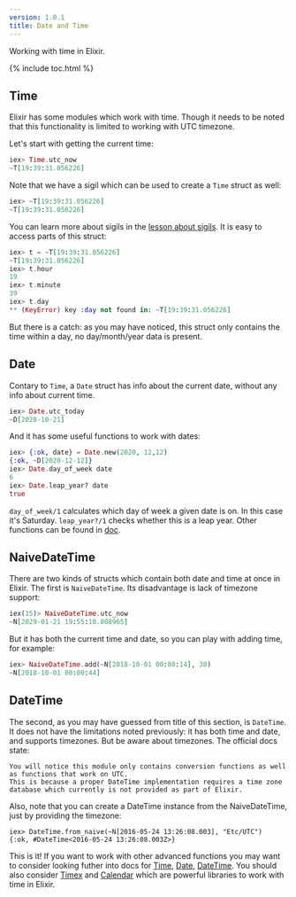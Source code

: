 ```yaml
---
version: 1.0.1
title: Date and Time
---
```


Working with time in Elixir.

{% include toc.html %}

## Time

Elixir has some modules which work with time.
Though it needs to be noted that this functionality is limited to working with UTC timezone.

Let's start with getting the current time:

```elixir
iex> Time.utc_now
~T[19:39:31.056226]
```

Note that we have a sigil which can be used to create a `Time` struct as well:

```elixir
iex> ~T[19:39:31.056226]
~T[19:39:31.056226]
```

You can learn more about sigils in the [lesson about sigils](../sigils).
It is easy to access parts of this struct:

```elixir
iex> t = ~T[19:39:31.056226]
~T[19:39:31.056226]
iex> t.hour
19
iex> t.minute
39
iex> t.day
** (KeyError) key :day not found in: ~T[19:39:31.056226]
```

But there is a catch: as you may have noticed, this struct only contains the time within a day, no day/month/year data is present.

## Date

Contary to `Time`, a `Date` struct has info about the current date, without any info about current time.

```elixir
iex> Date.utc_today
~D[2028-10-21]
```

And it has some useful functions to work with dates:

```elixir
iex> {:ok, date} = Date.new(2020, 12,12)
{:ok, ~D[2020-12-12]}
iex> Date.day_of_week date
6
iex> Date.leap_year? date
true
```

`day_of_week/1` calculates which day of week a given date is on.
In this case it's Saturday.
`leap_year?/1` checks whether this is a leap year.
Other functions can be found in [doc](https://hexdocs.pm/elixir/Date.html).

## NaiveDateTime

There are two kinds of structs which contain both date and time at once in Elixir.
The first is `NaiveDateTime`.
Its disadvantage is lack of timezone support:

```elixir
iex(15)> NaiveDateTime.utc_now
~N[2029-01-21 19:55:10.008965]
```

But it has both the current time and date, so you can play with adding time, for example:

```elixir
iex> NaiveDateTime.add(~N[2018-10-01 00:00:14], 30)
~N[2018-10-01 00:00:44]
```

## DateTime

The second, as you may have guessed from title of this section, is `DateTime`.
It does not have the limitations noted previously: it has both time and date, and supports timezones.
But be aware about timezones. The official docs state:

```
You will notice this module only contains conversion functions as well as functions that work on UTC.
This is because a proper DateTime implementation requires a time zone database which currently is not provided as part of Elixir.
```

Also, note that you can create a DateTime instance from the NaiveDateTime, just by providing the timezone:

```
iex> DateTime.from_naive(~N[2016-05-24 13:26:08.003], "Etc/UTC")
{:ok, #DateTime<2016-05-24 13:26:08.003Z>}
```

This is it! If you want to work with other advanced functions you may want to consider looking futher into docs for [Time](https://hexdocs.pm/elixir/Time.html), [Date](https://hexdocs.pm/elixir/Date.html), [DateTime](https://hexdocs.pm/elixir/DateTime.html).
You should also consider [Timex](https://github.com/bitwalker/timex) and [Calendar](https://github.com/lau/calendar) which are powerful libraries to work with time in Elixir.
